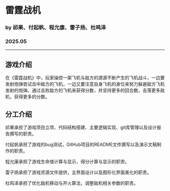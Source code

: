 # 雷霆战机
### by 祁果、付起帆、程允康、雷子扬、杜鸣泽

### 2025.05
***
## 游戏介绍
在《雷霆战机》中，玩家操控一架飞机与敌方的源源不断产生的飞机战斗，一边要发射炮弹尝试击中敌方的飞机，一边又要注意自身飞机的身位来努力躲避敌方飞机发射的炮弹。通过击败敌方的飞机来获得分数，并坚持更多的回合数，击落更多敌机，获得更多的分数。
## 分工介绍
祁果承担了游戏项目立项、代码结构搭建、主要逻辑实现、git库管理以及设计报告撰写的职责。

付起帆承担了游戏的bug测试，GitHub项目的README文件撰写以及演示文稿制作的职责。

程允康承担了游戏生命值计算与显示，得分计算与显示的职责。

雷子扬承担了游戏资源文件提供，主界面设计以及图形化界面美化的职责。

杜鸣泽承担了优化敌机移动与开火算法，调整敌机相关参数的职责。

